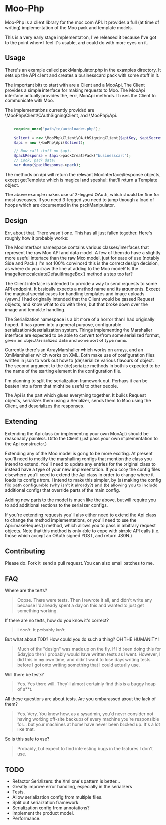 Moo-Php
=======

Moo-Php is a client library for the moo.com API. It provides a full (at time of writing) implementation of the Moo pack
and template models.

This is a very early stage implementation, I've released it because I've got to the point where I feel it's usable, and
could do with more eyes on it.

Usage
-----
There's an example called packManipulator.php in the examples directory. It sets up the API client and creates a
businesscard pack with some stuff in it.

The important bits to start with are a Client and a MooApi. The Client provides a simple interface for making requests
to Moo. The MooApi interface actually provides the, errr, MooApi methods. It uses the Client to communicate with Moo.

The implementations currently provided are \MooPhp\Client\OAuthSigningClient, and \MooPhp\Api.

```php

    require_once("path/to/autoloader.php");

    $client = new \MooPhp\Client\OAuthSigningClient($apiKey, $apiSecret);
    $api = new \MooPhp\Api($client);

    // Now call stuff on $api.
    $packResponse = $api->packCreatePack("businesscard");
    // Look, pack data!
    var_dump($packResponse->pack);

```

The methods on Api will return the relevant MooInterface\Response objects, except getTemplate which is magical and
speshul: that'll return a Template object.

The above example makes use of 2-legged OAuth, which should be fine for most usecases. If you need 3-legged you need
to jump through a load of hoops which are documented in the packManipulator.

Design
------

Err, about that. There wasn't one. This has all just fallen together. Here's roughly how it probably works:

The MooInterface namespace contains various classes/interfaces that represent the raw Moo API and data model. A few of
them do have a slightly more useful interface than the raw Moo model, just for ease of use (notably Side and Pack.) I'm
not 100% convinced this is the correct design decision, as where do you draw the line at adding to the Moo model? Is
the ImageItem::calculateDefaultImageBox() method a step too far?

The Client interface is intended to provide a way to send requests to some API endpoint. It basically expects a method
name and its arguments. Except the magical special cases for handling templates and image uploads (yawn.) I had
originally intended that the Client would be passed Request objects, and know what to do with them, but that broke down
over the image and template handling.

The Serialization namespace is a bit more of a horror than I had originally hoped. It has grown into a general purpose,
configurable serialization/deserialization system. Things implementing the Marshaller interface are expected to be able
to convert to/from some serialized format, given an object/serialized data and some sort of type name.

Currently there's an ArrayMarshaller which works on arrays, and an XmlMarshaller which works on XML. Both make use of
configuration files written in json to work out how to (de)serialize various flavours of object. The second argument
to the (de)serialize methods in both is expected to be the name of the starting element in the configuration file.

I'm planning to split the serialization framework out. Perhaps it can be beaten into a form that might be useful to
other people.

The Api is the part which glues everything together. It builds Request objects, serializes them using a Serializer,
sends them to Moo using the Client, and deserializes the responses.

Extending
---------
Extending the Api class (or implementing your own MooApi) should be reasonably painless. Ditto the Client (just pass
your own implementation to the Api constructor.)

Extending any of the Moo model is going to be more exciting. At present you'll need to modify the marshalling configs
that mention the class you intend to extend. You'll need to update any entries for the original class to instead have
a type of your new implementation. If you copy the config files elsewhere you'll need to extend the Api class in order
to change where it loads its configs from. I intend to make this simpler, by (a) making the config file path
configurable (why isn't it already?) and (b) allowing you to include additional configs that override parts of the main
config.

Adding new parts to the model is much like the above, but will require you to add additional sections to the serializer
configs.

If you're extending requests you'll also either need to extend the Api class to change the method implementations, or
you'll need to use the Api::makeRequest() method, which allows you to pass in arbitrary request objects. Note that this
method is only able to cope with simple API calls (i.e. those which accept an OAuth signed POST, and return JSON.)

Contributing
------------
Please do. Fork it, send a pull request. You can also email patches to me.

FAQ
---
Where are the tests?
> Oopse. There were tests. Then I rewrote it all, and didn't write any because I'd already spent a day on this and
> wanted to just get something working.

If there are no tests, how do you know it's correct?
> I don't. It probably isn't.

But what about TDD? How could you do such a thing? OH THE HUMANITY!
> Much of the "design" was made up on the fly. If I'd been doing this for $dayjob then I probably would have written
> tests as I went. However, I did this in my own time, and didn't want to lose days writing tests before I got onto
> writing something that I could actually use.

Will there be tests?
> Yes. Yes there will. They'll almost certainly find this is a buggy heap of s**t.

All these questions are about tests. Are you embarassed about the lack of them?
> Yes. Very. You know how, as a sysadmin, you'd never consider not having working off-site backups of every machine
> you're responsible for... but your machines at home have never been backed up. It's a lot like that.

So is this safe to use?
> Probably, but expect to find interesting bugs in the features I don't use.

TODO
----
* Refactor Serializers: the Xml one's pattern is better...
* Greatly improve error handling, especially in the serializers
* Tests.
* Allow serialization config from multiple files.
* Split out serialization framework.
* Serialization config from annotations?
* Implement the product model.
* Performance.

